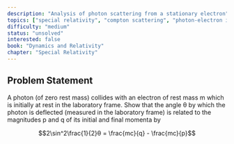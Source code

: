 ```yaml
---
description: "Analysis of photon scattering from a stationary electron"
topics: ["special relativity", "compton scattering", "photon-electron interaction"]
difficulty: "medium"
status: "unsolved"
interested: false
book: "Dynamics and Relativity"
chapter: "Special Relativity"
---
```


## Problem Statement
A photon (of zero rest mass) collides with an electron of rest mass m which is initially at rest in the laboratory frame. Show that the angle θ by which the photon is deflected (measured in the laboratory frame) is related to the magnitudes p and q of its initial and final momenta by

$$2\sin^2\frac{1}{2}θ = \frac{mc}{q} - \frac{mc}{p}$$